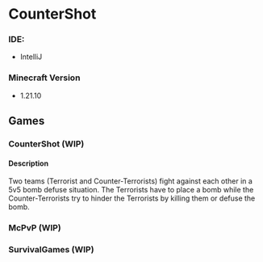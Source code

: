# CounterShot

### IDE:
- IntelliJ

### Minecraft Version
- 1.21.10


## Games

### CounterShot (WIP)
#### Description
Two teams (Terrorist and Counter-Terrorists) fight against each other in a 5v5 bomb defuse situation. The Terrorists have to place a bomb while the Counter-Terrorists try to hinder the Terrorists by killing them or defuse the bomb.

### McPvP (WIP)

### SurvivalGames (WIP)
